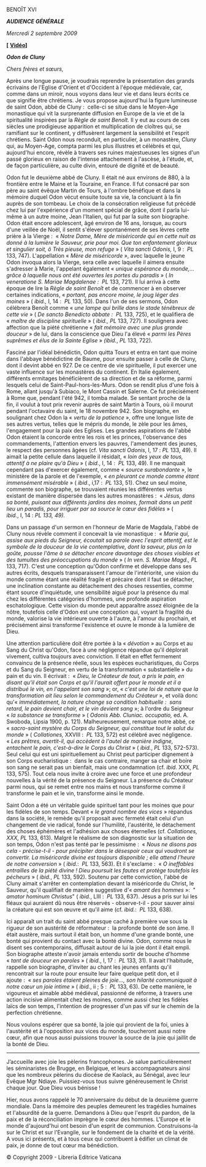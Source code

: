 BENOÎT XVI

***AUDIENCE GÉNÉRALE***

*Mercredi 2 septembre 2009*

**[** **[Vidéo](http://vod.vatican.va/udienza02092009.mov)]**

***Odon de Cluny***

*Chers frères et sœurs,*

Après une longue pause, je voudrais reprendre la présentation des grands écrivains de l'Eglise d'Orient et d'Occident à l'époque médiévale, car, comme dans un miroir, nous voyons dans leur vie et dans leurs écrits ce que signifie être chrétiens. Je vous propose aujourd'hui la figure lumineuse de saint Odon, abbé de Cluny :  celle-ci se situe dans le Moyen-Age monastique qui vit la surprenante diffusion en Europe de la vie et de la spiritualité inspirées par la *Règle de saint Benoît.* Il y eut au cours de ces siècles une prodigieuse apparition et multiplication de cloîtres qui, se ramifiant sur le continent, y diffusèrent largement la sensibilité et l'esprit chrétiens. Saint Odon nous reconduit, en particulier, à un monastère, *Cluny* qui, au Moyen-Age, compta parmi les plus illustres et célébrés et qui, aujourd'hui encore, révèle à travers ses ruines majestueuses les signes d'un passé glorieux en raison de l'intense attachement à l'ascèse, à l'étude, et, de façon particulière, au culte divin, entouré de dignité et de beauté.

Odon fut le deuxième abbé de Cluny. Il était né aux environs de 880, à la frontière entre le Maine et la Touraine, en France. Il fut consacré par son père au saint évêque Martin de Tours, à l'ombre bénéfique et dans la mémoire duquel Odon vécut ensuite toute sa vie, la concluant à la fin auprès de son tombeau. Le choix de la consécration religieuse fut précédé chez lui par l'expérience d'un moment spécial de grâce, dont il parla lui-même à un autre moine, Jean l'Italien, qui fut par la suite son biographe. Odon était encore adolescent, âgé environ de 16 ans, lorsque, au cours d'une veillée de Noël, il sentit s'élever spontanément de ses lèvres cette prière à la Vierge :  « *Notre Dame, Mère de miséricorde qui en cette nuit as donné à la lumière le Sauveur, prie pour moi. Que ton enfantement glorieux et singulier soit, ô Très pieuse, mon refuge* » ( *Vita sancti Odonis,* I, 9 :  *PL* 133, 747). L'appellation « *Mère de miséricorde* », avec laquelle le jeune Odon invoqua alors la Vierge, sera celle avec laquelle il aimera ensuite s'adresser à Marie, l'appelant également « *unique espérance du monde,... grâce à laquelle nous ont été ouvertes les portes du paradis* » ( *In veneratione S. Mariae Magdalenae :  PL* 133, 721). Il lui arriva à cette époque de lire la *Règle de saint Benoît* et de commencer à en observer certaines indications, « *portant, pas encore moine, le joug léger des moines* » ( *ibid.,* I, 14 :  *PL* 133, 50). Dans l'un de ses sermons, Odon célébrera Benoît comme « *une lampe qui brille dans le stade ténébreux de cette vie* » ( *De sancto Benedicto abbate :  PL* 133, 725), et le qualifiera de « *maître de discipline spirituelle* » ( *ibid., PL* 133, 727). Il soulignera avec affection que la piété chrétienne « *fait mémoire avec une plus grande douceur* » de lui, dans la conscience que Dieu l'a élevé « *parmi les Pères suprêmes et élus de la Sainte Eglise* » *(ibid.*, *PL* 133, 722).

Fasciné par l'idéal bénédictin, Odon quitta Tours et entra en tant que moine dans l'abbaye bénédictine de Baume, pour ensuite passer à celle de Cluny, dont il devint abbé en 927. De ce centre de vie spirituelle, il put exercer une vaste influence sur les monastères du continent. En Italie également, différents ermitages bénéficièrent de sa direction et de sa réforme, parmi lesquels celui de Saint-Paul-hors-les-Murs. Odon se rendit plus d'une fois à Rome, allant jusqu'à Subiaco, le Mont Cassin et Salerne. Ce fut précisément à Rome que, pendant l'été 942, il tomba malade. Se sentant proche de la fin, il voulut à tout prix revenir auprès de saint Martin à Tours, où il mourut pendant l'octavaire du saint, le 18 novembre 942. Son biographe, en soulignant chez Odon la « *vertu de la patience* », offre une longue liste de ses autres vertus, telles que le mépris du monde, le zèle pour les âmes, l'engagement pour la paix des Eglises. Les grandes aspirations de l'abbé Odon étaient la concorde entre les rois et les princes, l'observance des commandements, l'attention envers les pauvres, l'amendement des jeunes, le respect des personnes âgées (cf. *Vita sancti Odonis*, I, 17 : *PL* 133, 49). Il aimait la petite cellule dans laquelle il résidait, « *loin des yeux de tous, attentif à ne plaire qu'à Dieu* » ( *ibid.*, I, 14 :  *PL* 133, 49). Il ne manquait cependant pas d'exercer également, comme « *source surabondante* », le ministère de la parole et de l'exemple, « *en pleurant ce monde comme étant immensément misérable* » ( *ibid*., i,17 :  *PL* 133, 51). Chez un seul moine, commente son biographe, se trouvaient réunies les différentes vertus existant de manière dispersée dans les autres monastères :  « *Jésus, dans sa bonté, puisant aux différents jardins des moines, formait dans un petit lieu un paradis, pour irriguer par sa source le cœur des fidèles* » ( *ibid.*, I, 14 : *PL 133, 49).*

Dans un passage d'un sermon en l'honneur de Marie de Magdala, l'abbé de Cluny nous révèle comment il concevait la vie monastique :  « *Marie qui, assise aux pieds du Seigneur, écoutait sa parole avec l'esprit attentif, est le symbole de la douceur de la vie contemplative, dont la saveur, plus on la goûte, pousse l'âme à se détacher encore davantage des choses visibles et des tumultes des préoccupations du monde* » ( *In ven. S. Mariae Magd., PL* 133, 717). C'est une conception qu'Odon confirme et développe dans ses autres écrits, desquels transparaissent l'amour de l'intériorité, une vision du monde comme étant une réalité fragile et précaire dont il faut se détacher, une inclination constante au détachement des choses ressenties, comme étant source d'inquiétude, une sensibilité aiguë pour la présence du mal chez les différentes catégories d'hommes, une profonde aspiration eschatologique. Cette vision du monde peut apparaître assez éloignée de la nôtre, toutefois celle d'Odon est une conception qui, voyant la fragilité du monde, valorise la vie intérieure ouverte à l'autre, à l'amour du prochain, et précisément ainsi transforme l'existence et ouvre le monde à la lumière de Dieu.

Une attention particulière doit être portée à la « *dévotion* » au Corps et au Sang du Christ qu'Odon, face à une négligence répandue qu'il déplorait vivement, cultiva toujours avec conviction. Il était en effet fermement convaincu de la présence réelle, sous les espèces eucharistiques, du Corps et du Sang du Seigneur, en vertu de la transformation « substantielle » du pain et du vin. Il écrivait :  « *Dieu, le Créateur de tout, a pris le pain, en disant qu'il était son Corps et qu'il l'aurait offert pour le monde et il a distribué le vin, en l'appelant son sang* »; or, « *c'est une loi de nature que la transformation ait lieu selon le commandement du Créateur* », et voilà donc qu'« *immédiatement, la nature change sa condition habituelle :  sans retard, le pain devient chair, et le vin devient sang* »; à l'ordre du Seigneur « *la substance se transforme* » ( *Odonis Abb. Cluniac. occupatio,* ed. A. Swoboda, Lipsia 1900, p. 121). Malheureusement, remarque notre abbé, ce « *sacro-saint mystère du Corps du Seigneur, qui constitue tout le salut du monde* » ( *Collationes,* XXVIII :  *PL* 133, 572) est célébré avec négligence. « *Les prêtres, avertit-il, qui accèdent à l'autel de manière indigne, entachent le pain, c'est-à-dire le Corps du Christ* » ( *ibid.*, *PL* 133, 572-573). Seul celui qui est uni spirituellement au Christ peut participer dignement à son Corps eucharistique :  dans le cas contraire, manger sa chair et boire son sang ne serait pas un bienfait, mais une condamnation (cf. *ibid.* XXX, *PL* 133, 575). Tout cela nous invite à croire avec une force et une profondeur nouvelles à la vérité de la présence du Seigneur. La présence du Créateur parmi nous, qui se remet entre nos mains et nous transforme comme il transforme le pain et le vin, transforme ainsi le monde.

Saint Odon a été un véritable guide spirituel tant pour les moines que pour les fidèles de son temps. Devant « *le grand nombre des vices* » répandus dans la société, le remède qu'il proposait avec fermeté était celui d'un changement de vie radical, fondé sur l'humilité, l'austérité, le détachement des choses éphémères et l'adhésion aux choses éternelles (cf. *Collationes, XXX, PL* 133, 613). Malgré le réalisme de son diagnostic sur la situation de son temps, Odon n'est pas tenté par le pessimisme :  « *Nous ne disons pas cela - précise-t-il - pour précipiter dans le désespoir ceux qui voudront se convertir. La miséricorde divine est toujours disponible ; elle attend l'heure de notre conversion* » ( *ibid.*:  *PL* 133, 563). Et il s'exclame :  « *O ineffables entrailles de la piété divine ! Dieu poursuit les fautes et protège toutefois les pécheurs* » ( *ibid.*, *PL* 133, 592). Soutenu par cette conviction, l'abbé de Cluny aimait s'arrêter en contemplation devant la miséricorde du Christ, le Sauveur, qu'il qualifiait de manière suggestive d'« *amant des hommes* »:  " *amator hominum Christus*" ( *ibid.*, LIII :  *PL* 133, 637). Jésus a pris sur lui les fléaux qui auraient dû nous être réservés - observe-t-il - pour sauver ainsi la créature qui est son œuvre et qu'il aime (cf. *ibid.*:  *PL* 133, 638).

Ici apparaît un trait du saint abbé presque caché à première vue sous la rigueur de son austérité de réformateur :  la profonde bonté de son âme. Il était austère, mais surtout il était bon, un homme d'une grande bonté, une bonté qui provient du contact avec la bonté divine. Odon, comme nous le disent ses contemporains, diffusait autour de lui la joie dont il était empli. Son biographe atteste n'avoir jamais entendu sortir de bouche d'homme « *tant de douceur en paroles* » ( *ibid.*, I, 17 :  *PL* 133, 31). Il avait l'habitude, rappelle son biographe, d'inviter au chant les jeunes enfants qu'il rencontrait sur la route pour ensuite leur faire quelque petit don, et il ajoute :  « *ses paroles étaient pleines de joie..., son hilarité communiquait à notre cœur un joie intime* » ( *ibid.*, ii ; 5 :  *PL* 133, 63). De cette manière, le vigoureux et aimable abbé médiéval, passionné de réforme, à travers une action incisive alimentait chez les moines, comme aussi chez les fidèles laïcs de son temps, l'intention de progresser d'un pas vif sur le chemin de la perfection chrétienne.

Nous voulons espérer que sa bonté, la joie qui provient de la foi, unies à l'austérité et à l'opposition aux vices du monde, toucheront aussi notre cœur, afin que nous aussi puissions trouver la source de la joie qui jaillit de la bonté de Dieu.

* * *

J’accueille avec joie les pèlerins francophones. Je salue particulièrement les séminaristes de Brugge, en Belgique, et leurs accompagnateurs ainsi que les nombreux pèlerins du diocèse de Kaolack, au Sénégal, avec leur Evêque Mgr Ndiaye. Puissiez-vous tous suivre généreusement le Christ chaque jour. Que Dieu vous bénisse !

Hier, nous avons rappelé le 70 anniversaire du début de la deuxième guerre mondiale. Dans la mémoire des peuples demeurent les tragédies humaines et l'absurdité de la guerre. Demandons à Dieu que l'esprit du pardon, de la paix et de la réconciliation imprègne le cœur des hommes. L'Europe et le monde d'aujourd'hui ont besoin d'un esprit de communion. Construisons-la sur le Christ et sur l'Evangile, sur le fondement de la charité et de la vérité. A vous ici présents, et à tous ceux qui contribuent à édifier un climat de paix, je donne de tout cœur ma bénédiction.

© Copyright 2009 - Libreria Editrice Vaticana